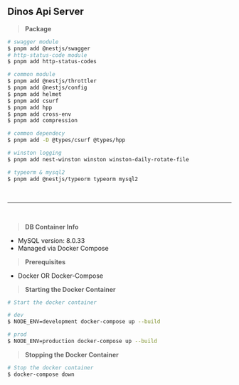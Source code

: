 ## Dinos Api Server

> **Package**

```bash
# swagger module
$ pnpm add @nestjs/swagger
# http-status-code module
$ pnpm add http-status-codes

# common module 
$ pnpm add @nestjs/throttler
$ pnpm add @nestjs/config
$ pnpm add helmet
$ pnpm add csurf
$ pnpm add hpp
$ pnpm add cross-env
$ pnpm add compression

# common dependecy
$ pnpm add -D @types/csurf @types/hpp

# winston logging 
$ pnpm add nest-winston winston winston-daily-rotate-file 

# typeorm & mysql2 
$ pnpm add @nestjs/typeorm typeorm mysql2

```

</br>

----

</br>

> **DB Container Info**

- MySQL version: 8.0.33
- Managed via Docker Compose

> **Prerequisites**

- Docker OR Docker-Compose

> **Starting the Docker Container**

```bash
# Start the docker container

# dev 
$ NODE_ENV=development docker-compose up --build

# prod 
$ NODE_ENV=production docker-compose up --build 

```

> **Stopping the Docker Container**

```bash
# Stop the docker container
$ docker-compose down 
```